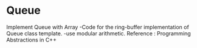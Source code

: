 Queue
=====

Implement Queue with Array
-Code for the ring-buffer implementation of Queue class template.
-use modular arithmetic.
Reference : Programming Abstractions in C++
